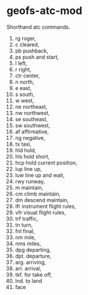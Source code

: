 # geofs-atc-mod
Shorthand atc commands.

1. rg roger,
2. c cleared,
3. pb pushback,
4. ps push and start,
5. l left,
6. r right,
7. ctr center,
8. n north,
9. e east,
10. s south,
11. w west,
12. ne northeast,
13. nw northwest,
14. se southeast,
15. sw southwest,
16. af affirmative,
17. ng negative,
18. tx taxi,
19. hld hold,
20. hls hold short,
21. hcp hold current position,
22. lup line up,
23. luw line up and wait,
24. rwy runway,
25. m maintain,
26. cm climb maintain,
27. dm descend maintain,
28. ifr instrument flight rules,
29. vfr visual flight rules,
30. trf traffic,
31. tn turn,
32. fnl final,
33. nm mile,
34. nms miles,
35. dpg departing,
36. dpt. departure,
37. arg. arriving,
38. arr. arrival,
39. tkf. for take off,
40. lnd. to land
41. face
